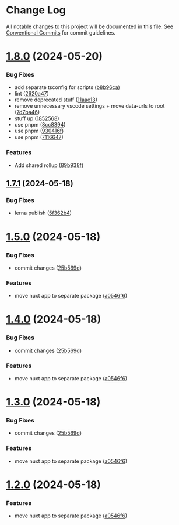 # Change Log

All notable changes to this project will be documented in this file.
See [Conventional Commits](https://conventionalcommits.org) for commit guidelines.

# [1.8.0](https://github.com/Esposter/Esposter/compare/v1.7.1...v1.8.0) (2024-05-20)


### Bug Fixes

* add separate tsconfig for scripts ([b8b96ca](https://github.com/Esposter/Esposter/commit/b8b96cadd367d411353804fdb3e8cf81b6966780))
* lint ([2620a47](https://github.com/Esposter/Esposter/commit/2620a472120d9d53079b8ae0fc5230c772b2fc4d))
* remove deprecated stuff ([11aae13](https://github.com/Esposter/Esposter/commit/11aae139b259a55ff7e2d5349c0b6b53e3c67b48))
* remove unnecessary vscode settings + move data-urls to root ([7d7ba46](https://github.com/Esposter/Esposter/commit/7d7ba466f0bd137d25472591a81a7b4b9a979117))
* stuff up ([1852568](https://github.com/Esposter/Esposter/commit/185256899307c2e9a0e9f64c1a0e038498cb9ad9))
* use pnpm ([8cc8394](https://github.com/Esposter/Esposter/commit/8cc8394d89714053aa8ff4782e85c4f2842ba7f0))
* use pnpm ([930416f](https://github.com/Esposter/Esposter/commit/930416f0fa32dc37b8af72d622d4d1d5a3f5df0c))
* use pnpm ([7116647](https://github.com/Esposter/Esposter/commit/7116647d2d18827b36659a96499dcbb8c63fe457))


### Features

* Add shared rollup ([89b938f](https://github.com/Esposter/Esposter/commit/89b938f6c27b52d5883b78d7b98be93b8d09f946))






## [1.7.1](https://github.com/Esposter/Esposter/compare/v1.7.0...v1.7.1) (2024-05-18)


### Bug Fixes

* lerna publish ([5f362b4](https://github.com/Esposter/Esposter/commit/5f362b4e50e01cc4ed3cced3208730fa24335938))





# [1.5.0](https://github.com/Esposter/Esposter/compare/v1.1.2...v1.5.0) (2024-05-18)


### Bug Fixes

* commit changes ([25b569d](https://github.com/Esposter/Esposter/commit/25b569d3529ea01b7bcebe78114267dea523a92f))


### Features

* move nuxt app to separate package ([a0546f6](https://github.com/Esposter/Esposter/commit/a0546f672564ac0fe26e44eee29c9b752b1ee851))





# [1.4.0](https://github.com/Esposter/Esposter/compare/v1.1.2...v1.4.0) (2024-05-18)


### Bug Fixes

* commit changes ([25b569d](https://github.com/Esposter/Esposter/commit/25b569d3529ea01b7bcebe78114267dea523a92f))


### Features

* move nuxt app to separate package ([a0546f6](https://github.com/Esposter/Esposter/commit/a0546f672564ac0fe26e44eee29c9b752b1ee851))





# [1.3.0](https://github.com/Esposter/Esposter/compare/v1.1.2...v1.3.0) (2024-05-18)


### Bug Fixes

* commit changes ([25b569d](https://github.com/Esposter/Esposter/commit/25b569d3529ea01b7bcebe78114267dea523a92f))


### Features

* move nuxt app to separate package ([a0546f6](https://github.com/Esposter/Esposter/commit/a0546f672564ac0fe26e44eee29c9b752b1ee851))





# [1.2.0](https://github.com/Esposter/Esposter/compare/v1.1.2...v1.2.0) (2024-05-18)


### Features

* move nuxt app to separate package ([a0546f6](https://github.com/Esposter/Esposter/commit/a0546f672564ac0fe26e44eee29c9b752b1ee851))
